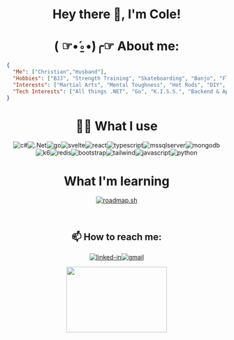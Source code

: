 <!--
**williycole/williycole** is a ✨ _special_ ✨ repository because its `README.md` (this file) appears on your GitHub profile. 
-->

<div align="center">
  
#  Hey there 👋, I'm Cole! 
# ( ☞•́⍛•̀)╭☞ About me: 
  
</div>

```json
{
  "Me": ["Christian","Husband"],
  "Hobbies": ["BJJ", "Strength Training", "Skateboarding", "Banjo", "Fly Fishing", "Hunting", "Backpacking", "Gunpla"],
  "Interests": ["Martial Arts", "Mental Toughness", "Hot Rods", "DIY", "Mech Keyboards", "Anime(mostly Gundam)", "TB-RPGS"],
  "Tech Interests": ["All things .NET", "Go", "K.I.S.S.", "Backend & Apis", "Svelte", "Performant/Fast Code", "AI", "VR"]
}
```
<div align="center">
  
# 👨‍💻 What I use
![c#](https://img.shields.io/badge/C%23-239120?style=for-the-badge&logo=c-sharp&logoColor=white)![.Net](https://img.shields.io/badge/.NET-5C2D91?style=for-the-badge&logo=.net&logoColor=white)![go](https://img.shields.io/badge/Go-00ADD8.svg?style=for-the-badge&logo=Go&logoColor=white)![svelte](https://img.shields.io/badge/Svelte-FF3E00.svg?style=for-the-badge&logo=Svelte&logoColor=white)![react](https://img.shields.io/badge/React-20232A?style=for-the-badge&logo=react&logoColor=61DAFB)![typescript](https://img.shields.io/badge/TypeScript-007ACC?style=for-the-badge&logo=typescript&logoColor=white)![mssqlserver](https://img.shields.io/badge/Microsoft%20SQL%20Server-CC2927?style=for-the-badge&logo=microsoft%20sql%20server&logoColor=white)![mongodb](https://img.shields.io/badge/MongoDB-4EA94B?style=for-the-badge&logo=mongodb&logoColor=white)![k6](https://img.shields.io/badge/k6-7D64FF.svg?style=for-the-badge&logo=k6&logoColor=white)![redis](https://img.shields.io/badge/redis-%23DD0031.svg?&style=for-the-badge&logo=redis&logoColor=white)![bootstrap](https://img.shields.io/badge/Bootstrap-563D7C?style=for-the-badge&logo=bootstrap&logoColor=white)![tailwind](https://img.shields.io/badge/Tailwind_CSS-38B2AC?style=for-the-badge&logo=tailwind-css&logoColor=white)![javascript](https://img.shields.io/badge/JavaScript-323330?style=for-the-badge&logo=javascript&logoColor=F7DF1E)![python](https://img.shields.io/badge/Python-3776AB?style=for-the-badge&logo=python&logoColor=white)

# What I'm learning
[![roadmap.sh](https://api.roadmap.sh/v1-badge/wide/643ea604e2725773749150ba?variant=dark&roadmaps=backend%2Cgolang%2Caspnet-core%2Ccomputer-science)](https://roadmap.sh)

<br>
  
<!-- FIXME-->
<!-- [![Anurag's GitHub stats](https://github-readme-stats.vercel.app/api?username=williycole&theme=dracula&show_icons=true)](https://github.com/williycole/github-readme-stats) -->

## 📫 How to reach me: 
[![linked-in](https://img.shields.io/badge/Linked_In-0077B5?style=for-the-badge&logo=LinkedIn&logoColor=white)](https://www.linkedin.com/in/cole-boren-4b0b3a50/)[![gmail](https://img.shields.io/badge/Gmail-D14836?style=for-the-badge&logo=Gmail&logoColor=white)](mailto:https://william.cole.boren@gmail.com)

  <img src ="https://c.tenor.com/j7Dlyf-gbPIAAAAC/kamille-bidan-z-gundam.gif" width="230" height="150"/>
<!-- <img src="https://media.giphy.com/media/kvNlYaD7Suf1S/giphy.gif" width="280" height="150"/> -->
<!-- <img src="https://cdna.artstation.com/p/assets/images/images/020/794/260/original/arkerxx-jao-gundam3.gif?1569208645" width="230" height="150"/> -->
  
  
</div>
